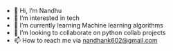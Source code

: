 - 👋 Hi, I’m Nandhu
- 👀 I’m interested in tech
- 🌱 I’m currently learning Machine learning algorithms
- 💞️ I’m looking to collaborate on python collab projects
- 📫 How to reach me via nandhank602@gmail.com

<!---
Nandhu2k3/Nandhu2k3 is a ✨ special ✨ repository because its `README.md` (this file) appears on your GitHub profile.
You can click the Preview link to take a look at your changes.
--->
